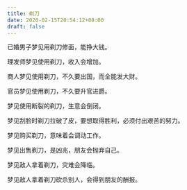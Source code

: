 ```yaml
---
title: 剃刀
date: 2020-02-15T20:54:12+08:00
draft: false
---
```


已婚男子梦见用剃刀修面，能挣大钱。

理发师梦见使用剃刀，收入会增加。

商人梦见使用剃刀，不久要出国，而全能发大财。

官员梦见使用剃刀，不久要升官进爵。

梦见使用断裂的剃刀，生意会倒闭。

梦见刮脸时剃刀拉破了皮，要想取得胜利，必须付出艰苦的努力。

梦见购买剃刀，意味着会调动工作。

梦见出售剃刀，是凶兆，朋友会抛弃自己。

梦见敌人拿着剃刀，灾难会降临。

梦见敌人拿着剃刀砍杀别人，会得到朋友的酬报。